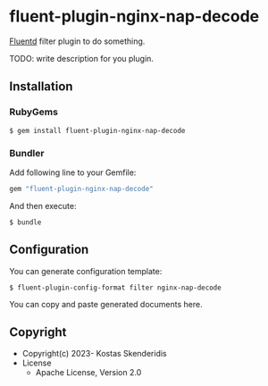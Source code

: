 # fluent-plugin-nginx-nap-decode

[Fluentd](https://fluentd.org/) filter plugin to do something.

TODO: write description for you plugin.

## Installation

### RubyGems

```
$ gem install fluent-plugin-nginx-nap-decode
```

### Bundler

Add following line to your Gemfile:

```ruby
gem "fluent-plugin-nginx-nap-decode"
```

And then execute:

```
$ bundle
```

## Configuration

You can generate configuration template:

```
$ fluent-plugin-config-format filter nginx-nap-decode
```

You can copy and paste generated documents here.

## Copyright

* Copyright(c) 2023- Kostas Skenderidis
* License
  * Apache License, Version 2.0
